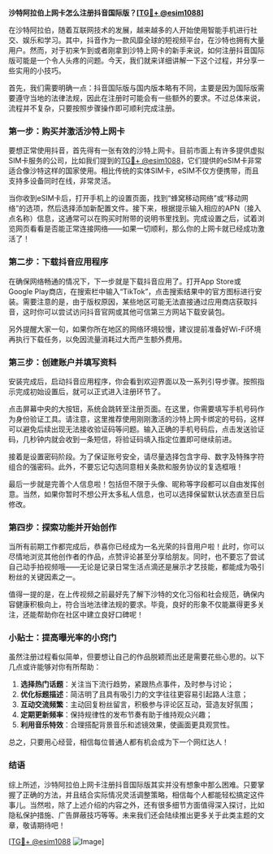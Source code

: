 **沙特阿拉伯上网卡怎么注册抖音国际版？[[TG💪+ @esim1088](https://t.me/s/esim1088)]**

在沙特阿拉伯，随着互联网技术的发展，越来越多的人开始使用智能手机进行社交、娱乐和学习。其中，抖音作为一款风靡全球的短视频平台，在沙特也拥有大量用户。然而，对于初来乍到或者刚拿到沙特上网卡的新手来说，如何注册抖音国际版可能是一个令人头疼的问题。今天，我们就来详细讲解一下这个过程，并分享一些实用的小技巧。

首先，我们需要明确一点：抖音国际版与国内版本略有不同，主要是因为国际版需要遵守当地的法律法规，因此在注册时可能会有一些额外的要求。不过总体来说，流程并不复杂，只要按照步骤操作即可顺利完成注册。

### 第一步：购买并激活沙特上网卡

要想正常使用抖音，首先得有一张有效的沙特上网卡。目前市面上有许多提供虚拟SIM卡服务的公司，比如我们提到的[TG💪+ @esim1088](https://t.me/s/esim1088)，它们提供的eSIM卡非常适合像沙特这样的国家使用。相比传统的实体SIM卡，eSIM不仅方便携带，而且支持多设备同时在线，非常灵活。

当你收到eSIM卡后，打开手机上的设置页面，找到“蜂窝移动网络”或“移动网络”的选项，然后选择添加新配置文件。接下来，根据提示输入相应的APN（接入点名称）信息，这通常可以在购买时附带的说明书里找到。完成设置之后，试着浏览网页看看是否能正常连接网络——如果一切顺利，那么你的上网卡就已经成功激活了！

### 第二步：下载抖音应用程序

在确保网络畅通的情况下，下一步就是下载抖音应用了。打开App Store或Google Play商店，在搜索栏中输入“TikTok”，点击搜索结果中的官方图标进行安装。需要注意的是，由于版权原因，某些地区可能无法直接通过应用商店获取抖音，这时你可以尝试访问抖音官网或其他可信第三方网站下载安装包。

另外提醒大家一句，如果你所在地区的网络环境较慢，建议提前准备好Wi-Fi环境再执行下载任务，以免因流量消耗过大而产生额外费用。

### 第三步：创建账户并填写资料

安装完成后，启动抖音应用程序，你会看到欢迎界面以及一系列引导步骤。按照指示完成初始设置后，就可以正式进入注册环节了。

点击屏幕中央的大按钮，系统会跳转至注册页面。在这里，你需要填写手机号码作为身份验证工具。请注意，这里推荐使用刚刚激活的沙特上网卡绑定的号码，这样可以避免后续出现无法接收验证码等问题。输入正确的手机号码后，点击发送验证码，几秒钟内就会收到一条短信，将验证码填入指定位置即可继续前进。

接着是设置密码阶段。为了保证账号安全，请尽量选择包含字母、数字及特殊字符组合的强密码。此外，不要忘记勾选同意相关条款和服务协议的复选框哦！

最后一步就是完善个人信息啦！包括但不限于头像、昵称等字段都可以自由发挥创意。当然，如果你暂时不想公开太多私人信息，也可以选择保留默认状态直至日后修改。

### 第四步：探索功能并开始创作

当所有前期工作都完成后，恭喜你已经成为一名光荣的抖音用户啦！此时，你可以尽情地浏览其他创作者的作品，点赞评论甚至分享给朋友。同时，也不要忘了尝试自己动手拍视频哦——无论是记录日常生活点滴还是展示才艺技能，都能成为吸引粉丝的关键因素之一。

值得一提的是，在上传视频之前最好先了解下沙特的文化习俗和社会规范，确保内容健康积极向上，符合当地法律法规的要求。毕竟，良好的形象不仅能赢得更多关注，还能帮助你在社区中建立良好口碑呢！

### 小贴士：提高曝光率的小窍门

虽然注册过程看似简单，但要想让自己的作品脱颖而出还是需要花些心思的。以下几点或许能够对你有所帮助：

1. **选择热门话题**：关注当下流行趋势，紧跟热点事件，及时参与讨论；
2. **优化标题描述**：简洁明了且具有吸引力的文字往往更容易引起路人注意；
3. **互动交流频繁**：主动回复粉丝留言，积极参与评论区互动，营造友好氛围；
4. **定期更新频率**：保持规律性的发布节奏有助于维持观众兴趣；
5. **利用音乐特效**：合理搭配背景音乐和滤镜效果，使画面更具观赏性。

总之，只要用心经营，相信每位普通人都有机会成为下一个网红达人！

### 结语

综上所述，沙特阿拉伯上网卡注册抖音国际版其实并没有想象中那么困难。只要掌握了正确的方法，并且结合实际情况灵活调整策略，相信每个人都能轻松搞定这件事儿。当然啦，除了上述介绍的内容之外，还有很多细节方面值得深入探讨，比如隐私保护措施、广告屏蔽技巧等等。未来我们还会陆续推出更多关于此类主题的文章，敬请期待吧！

[[TG💪+ @esim1088](https://t.me/s/esim1088) ![Image](https://i.postimg.cc/4NQfJmqS/Snipaste-2025-05-13-00-14-12.png)]
